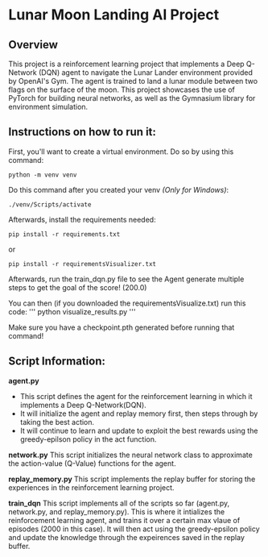 # Lunar Moon Landing AI Project

## Overview

This project is a reinforcement learning project that implements a Deep Q-Network (DQN) agent to navigate the Lunar Lander environment provided by OpenAI's Gym. The agent is trained to land a lunar module between two flags on the surface of the moon. This project showcases the use of PyTorch for building neural networks, as well as the Gymnasium library for environment simulation.

## Instructions on how to run it:

First, you'll want to create a virtual environment. Do so by using this command:
```
python -m venv venv
```
Do this command after you created your venv *(Only for Windows)*:
```
./venv/Scripts/activate  
```

Afterwards, install the requirements needed: 
```
pip install -r requirements.txt
```
or

```
pip install -r requirementsVisualizer.txt
```
Afterwards, run the train_dqn.py file to see the Agent generate multiple steps to get the goal of the score! (200.0)

You can then (if you downloaded the requirementsVisualize.txt) run this code:
'''
python visualize_results.py
'''

Make sure you have a checkpoint.pth generated before running that command!

## Script Information:

**agent.py**
- This script defines the agent for the reinforcement learning in which it implements a Deep Q-Network(DQN).
- It will initialize the agent and replay memory first, then steps through by taking the best action.
- It will continue to learn and update to exploit the best rewards using the greedy-epilson policy in the act function.

**network.py**
This script initializes the neural network class to approximate the action-value (Q-Value) functions for the agent.

**replay_memory.py**
This script implements the replay buffer for storing the experiences in the reinforcement learning project.

**train_dqn**
This script implements all of the scripts so far (agent.py, network.py, and replay_memory.py).
This is where it intializes the reinforcement learning agent, and trains it over a certain max vlaue of episodes (2000 in this case).
It will then act using the greedy-epsilon policy and update the knowledge through the expeirences saved in the replay buffer.